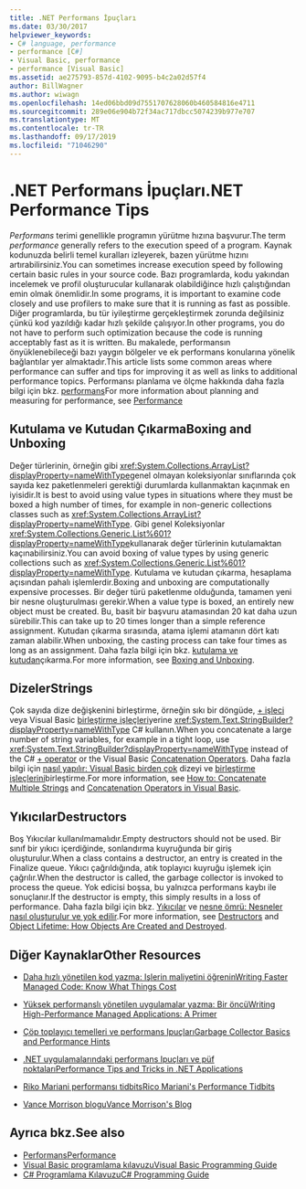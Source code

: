 ```yaml
---
title: .NET Performans İpuçları
ms.date: 03/30/2017
helpviewer_keywords:
- C# language, performance
- performance [C#]
- Visual Basic, performance
- performance [Visual Basic]
ms.assetid: ae275793-857d-4102-9095-b4c2a02d57f4
author: BillWagner
ms.author: wiwagn
ms.openlocfilehash: 14ed06bbd09d7551707628060b460584816e4711
ms.sourcegitcommit: 289e06e904b72f34ac717dbcc5074239b977e707
ms.translationtype: MT
ms.contentlocale: tr-TR
ms.lasthandoff: 09/17/2019
ms.locfileid: "71046290"
---
```

# <a name="net-performance-tips"></a><span data-ttu-id="a6b7e-102">.NET Performans İpuçları</span><span class="sxs-lookup"><span data-stu-id="a6b7e-102">.NET Performance Tips</span></span>
<span data-ttu-id="a6b7e-103">*Performans* terimi genellikle programın yürütme hızına başvurur.</span><span class="sxs-lookup"><span data-stu-id="a6b7e-103">The term *performance* generally refers to the execution speed of a program.</span></span> <span data-ttu-id="a6b7e-104">Kaynak kodunuzda belirli temel kuralları izleyerek, bazen yürütme hızını artırabilirsiniz.</span><span class="sxs-lookup"><span data-stu-id="a6b7e-104">You can sometimes increase execution speed by following certain basic rules in your source code.</span></span> <span data-ttu-id="a6b7e-105">Bazı programlarda, kodu yakından incelemek ve profil oluşturucular kullanarak olabildiğince hızlı çalıştığından emin olmak önemlidir.</span><span class="sxs-lookup"><span data-stu-id="a6b7e-105">In some programs, it is important to examine code closely and use profilers to make sure that it is running as fast as possible.</span></span> <span data-ttu-id="a6b7e-106">Diğer programlarda, bu tür iyileştirme gerçekleştirmek zorunda değilsiniz çünkü kod yazıldığı kadar hızlı şekilde çalışıyor.</span><span class="sxs-lookup"><span data-stu-id="a6b7e-106">In other programs, you do not have to perform such optimization because the code is running acceptably fast as it is written.</span></span> <span data-ttu-id="a6b7e-107">Bu makalede, performansın önyüklenebileceği bazı yaygın bölgeler ve ek performans konularına yönelik bağlantılar yer almaktadır.</span><span class="sxs-lookup"><span data-stu-id="a6b7e-107">This article lists some common areas where performance can suffer and tips for improving it as well as links to additional performance topics.</span></span> <span data-ttu-id="a6b7e-108">Performansı planlama ve ölçme hakkında daha fazla bilgi için bkz. [performans](index.md)</span><span class="sxs-lookup"><span data-stu-id="a6b7e-108">For more information about planning and measuring for performance, see [Performance](index.md)</span></span>  
  
## <a name="boxing-and-unboxing"></a><span data-ttu-id="a6b7e-109">Kutulama ve Kutudan Çıkarma</span><span class="sxs-lookup"><span data-stu-id="a6b7e-109">Boxing and Unboxing</span></span>  
 <span data-ttu-id="a6b7e-110">Değer türlerinin, örneğin gibi <xref:System.Collections.ArrayList?displayProperty=nameWithType>genel olmayan koleksiyonlar sınıflarında çok sayıda kez paketlenmeleri gerektiği durumlarda kullanmaktan kaçınmak en iyisidir.</span><span class="sxs-lookup"><span data-stu-id="a6b7e-110">It is best to avoid using value types in situations where they must be boxed a high number of times, for example in non-generic collections classes such as <xref:System.Collections.ArrayList?displayProperty=nameWithType>.</span></span> <span data-ttu-id="a6b7e-111">Gibi genel Koleksiyonlar <xref:System.Collections.Generic.List%601?displayProperty=nameWithType>kullanarak değer türlerinin kutulamaktan kaçınabilirsiniz.</span><span class="sxs-lookup"><span data-stu-id="a6b7e-111">You can avoid boxing of value types by using generic collections such as <xref:System.Collections.Generic.List%601?displayProperty=nameWithType>.</span></span> <span data-ttu-id="a6b7e-112">Kutulama ve kutudan çıkarma, hesaplama açısından pahalı işlemlerdir.</span><span class="sxs-lookup"><span data-stu-id="a6b7e-112">Boxing and unboxing are computationally expensive processes.</span></span> <span data-ttu-id="a6b7e-113">Bir değer türü paketlenme olduğunda, tamamen yeni bir nesne oluşturulması gerekir.</span><span class="sxs-lookup"><span data-stu-id="a6b7e-113">When a value type is boxed, an entirely new object must be created.</span></span> <span data-ttu-id="a6b7e-114">Bu, basit bir başvuru atamasından 20 kat daha uzun sürebilir.</span><span class="sxs-lookup"><span data-stu-id="a6b7e-114">This can take up to 20 times longer than a simple reference assignment.</span></span> <span data-ttu-id="a6b7e-115">Kutudan çıkarma sırasında, atama işlemi atamanın dört katı zaman alabilir.</span><span class="sxs-lookup"><span data-stu-id="a6b7e-115">When unboxing, the casting process can take four times as long as an assignment.</span></span> <span data-ttu-id="a6b7e-116">Daha fazla bilgi için bkz. [kutulama ve kutudan](../../csharp/programming-guide/types/boxing-and-unboxing.md)çıkarma.</span><span class="sxs-lookup"><span data-stu-id="a6b7e-116">For more information, see [Boxing and Unboxing](../../csharp/programming-guide/types/boxing-and-unboxing.md).</span></span>  
  
## <a name="strings"></a><span data-ttu-id="a6b7e-117">Dizeler</span><span class="sxs-lookup"><span data-stu-id="a6b7e-117">Strings</span></span>  
 <span data-ttu-id="a6b7e-118">Çok sayıda dize değişkenini birleştirme, örneğin sıkı bir döngüde, [+ işleci](../../csharp/language-reference/operators/addition-operator.md) veya Visual Basic [birleştirme işleçleri](../../visual-basic/language-reference/operators/concatenation-operators.md)yerine <xref:System.Text.StringBuilder?displayProperty=nameWithType> C# kullanın.</span><span class="sxs-lookup"><span data-stu-id="a6b7e-118">When you concatenate a large number of string variables, for example in a tight loop, use <xref:System.Text.StringBuilder?displayProperty=nameWithType> instead of the C# [+ operator](../../csharp/language-reference/operators/addition-operator.md) or the Visual Basic [Concatenation Operators](../../visual-basic/language-reference/operators/concatenation-operators.md).</span></span> <span data-ttu-id="a6b7e-119">Daha fazla bilgi için [nasıl yapılır: Visual Basic birden çok](../../csharp/how-to/concatenate-multiple-strings.md) dizeyi ve [birleştirme işleçlerini](../../visual-basic/programming-guide/language-features/operators-and-expressions/concatenation-operators.md)birleştirme.</span><span class="sxs-lookup"><span data-stu-id="a6b7e-119">For more information, see [How to: Concatenate Multiple Strings](../../csharp/how-to/concatenate-multiple-strings.md) and [Concatenation Operators in Visual Basic](../../visual-basic/programming-guide/language-features/operators-and-expressions/concatenation-operators.md).</span></span>  
  
## <a name="destructors"></a><span data-ttu-id="a6b7e-120">Yıkıcılar</span><span class="sxs-lookup"><span data-stu-id="a6b7e-120">Destructors</span></span>  
 <span data-ttu-id="a6b7e-121">Boş Yıkıcılar kullanılmamalıdır.</span><span class="sxs-lookup"><span data-stu-id="a6b7e-121">Empty destructors should not be used.</span></span> <span data-ttu-id="a6b7e-122">Bir sınıf bir yıkıcı içerdiğinde, sonlandırma kuyruğunda bir giriş oluşturulur.</span><span class="sxs-lookup"><span data-stu-id="a6b7e-122">When a class contains a destructor, an entry is created in the Finalize queue.</span></span> <span data-ttu-id="a6b7e-123">Yıkıcı çağrıldığında, atık toplayıcı kuyruğu işlemek için çağrılır.</span><span class="sxs-lookup"><span data-stu-id="a6b7e-123">When the destructor is called, the garbage collector is invoked to process the queue.</span></span> <span data-ttu-id="a6b7e-124">Yok edicisi boşsa, bu yalnızca performans kaybı ile sonuçlanır.</span><span class="sxs-lookup"><span data-stu-id="a6b7e-124">If the destructor is empty, this simply results in a loss of performance.</span></span> <span data-ttu-id="a6b7e-125">Daha fazla bilgi için bkz. [Yıkıcılar](../../csharp/programming-guide/classes-and-structs/destructors.md) ve [nesne ömrü: Nesneler nasıl oluşturulur ve yok edilir](../../visual-basic/programming-guide/language-features/objects-and-classes/object-lifetime-how-objects-are-created-and-destroyed.md).</span><span class="sxs-lookup"><span data-stu-id="a6b7e-125">For more information, see [Destructors](../../csharp/programming-guide/classes-and-structs/destructors.md) and [Object Lifetime: How Objects Are Created and Destroyed](../../visual-basic/programming-guide/language-features/objects-and-classes/object-lifetime-how-objects-are-created-and-destroyed.md).</span></span>  
  
## <a name="other-resources"></a><span data-ttu-id="a6b7e-126">Diğer Kaynaklar</span><span class="sxs-lookup"><span data-stu-id="a6b7e-126">Other Resources</span></span>  
  
- [<span data-ttu-id="a6b7e-127">Daha hızlı yönetilen kod yazma: Işlerin maliyetini öğrenin</span><span class="sxs-lookup"><span data-stu-id="a6b7e-127">Writing Faster Managed Code: Know What Things Cost</span></span>](https://go.microsoft.com/fwlink/?LinkId=99294)  
  
- [<span data-ttu-id="a6b7e-128">Yüksek performanslı yönetilen uygulamalar yazma: Bir öncü</span><span class="sxs-lookup"><span data-stu-id="a6b7e-128">Writing High-Performance Managed Applications: A Primer</span></span>](https://go.microsoft.com/fwlink/?LinkId=99295)  
  
- [<span data-ttu-id="a6b7e-129">Çöp toplayıcı temelleri ve performans Ipuçları</span><span class="sxs-lookup"><span data-stu-id="a6b7e-129">Garbage Collector Basics and Performance Hints</span></span>](https://go.microsoft.com/fwlink/?LinkId=99296)  
  
- [<span data-ttu-id="a6b7e-130">.NET uygulamalarındaki performans Ipuçları ve püf noktaları</span><span class="sxs-lookup"><span data-stu-id="a6b7e-130">Performance Tips and Tricks in .NET Applications</span></span>](https://go.microsoft.com/fwlink/?LinkId=99297)  

- [<span data-ttu-id="a6b7e-131">Riko Mariani performansı tidbits</span><span class="sxs-lookup"><span data-stu-id="a6b7e-131">Rico Mariani's Performance Tidbits</span></span>](https://go.microsoft.com/fwlink/?LinkId=115679)  

- [<span data-ttu-id="a6b7e-132">Vance Morrison blogu</span><span class="sxs-lookup"><span data-stu-id="a6b7e-132">Vance Morrison's Blog</span></span>](https://blogs.msdn.microsoft.com/vancem/)
  
## <a name="see-also"></a><span data-ttu-id="a6b7e-133">Ayrıca bkz.</span><span class="sxs-lookup"><span data-stu-id="a6b7e-133">See also</span></span>

- [<span data-ttu-id="a6b7e-134">Performans</span><span class="sxs-lookup"><span data-stu-id="a6b7e-134">Performance</span></span>](index.md)
- [<span data-ttu-id="a6b7e-135">Visual Basic programlama kılavuzu</span><span class="sxs-lookup"><span data-stu-id="a6b7e-135">Visual Basic Programming Guide</span></span>](../../visual-basic/programming-guide/index.md)
- [<span data-ttu-id="a6b7e-136">C# Programlama Kılavuzu</span><span class="sxs-lookup"><span data-stu-id="a6b7e-136">C# Programming Guide</span></span>](../../csharp/programming-guide/index.md)
